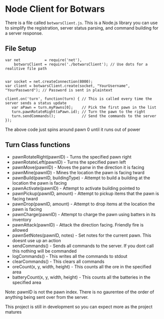 # Node Client for Botwars
There is a file called `botwarsClient.js`. This is a Node.js library you can use to simplify the registration, server status parsing, and command building for a server response.

## File Setup

```
var net           = require('net'),
    botwarsClient = require('./botwarsClient'); // Use dots for a realitive file path


var socket = net.createConnection(8000);
var client = botwarsClient.create(socket, "YourUsername", "YourPassword"); // Password is sent in plaintext

client.on('turn', function(turn) { // This is called every time the server sends a status update
   var aPawn = turn.myPawns[0];    // Pick the first pawn in the list
   turn.pawnRotateRight(aPawn.id); // Turn the pawn to the right
   turn.sendCommands();            // Send the commands to the server 
});
```

The above code just spins around pawn 0 until it runs out of power

## Turn Class functions

* pawnRotateRight(pawnID)           - Turns the specified pawn right
* pawnRotateLeft(pawnID)            - Turns the specified pawn left
* pawnMove(pawnID)                  - Moves the panw in the direction it is facing
* pawnMine(pawnID)                  - Mines the location the pawn is facing tward
* pawnBuild(pawnID, buildingType)   - Attempt to build a building at the location the pawn is facing
* pawnActivate(pawnID)              - Attempt to activate building pointed to
* pawnPickup(pawnID, amount)        - Attempt to pickup items that the pawn is facing tward
* pawnDrop(pawnID, amount)          - Attempt to drop items at the location the pawn is facing
* pawnCharge(pawnID)                - Attempt to charge the pawn using batters in its inventory
* pawnAttack(pawnID)                - Attack the direction facing. Friendly fire is allowed
* pawnSetNotes(pawnID, notes)       - Set notes for the current pawn. This doesnt use up an action
* sendCommands()                    - Sends all commands to the server. If you dont call this nothing will be commanded
* logCommands()                     - This writes all the commands to stdout
* clearCommands()                   - This clears all commands
* oreCount(x, y, width, height)     - This counts all the ore in the specified area
* batteryCount(x, y, width, height) - This counts all the batteries in the specified area 



Note: pawnID is not the pawn index. There is no gaurentee of the order of anything being sent over from the server.


This project is still in development so you can expect more as the project matures

